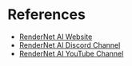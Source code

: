 # References

- [RenderNet AI Website](https://rendernet.ai)
- [RenderNet AI Discord Channel](https://discord.com/invite/rendernet-ai)
- [RenderNet AI YouTube Channel](https://www.youtube.com/@rendernet_ai)

